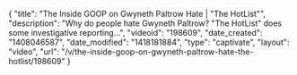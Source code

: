 {
    "title": "The Inside GOOP on Gwyneth Paltrow Hate | \"The HotList\"",
    "description": "Why do people hate Gwyneth Paltrow? \"The HotList\" does some investigative reporting...",
    "videoid": "198609",
    "date_created": "1408046587",
    "date_modified": "1418181884",
    "type": "captivate",
    "layout": "video",
    "url": "\/v\/the-inside-goop-on-gwyneth-paltrow-hate-the-hotlist\/198609"
}